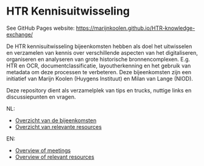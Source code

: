 # HTR Kennisuitwisseling

See GitHub Pages website: https://marijnkoolen.github.io/HTR-knowledge-exchange/

De HTR kennisuitwisseling bijeenkomsten hebben als doel het uitwisselen en verzamelen van kennis over verschillende aspecten van het digitaliseren, organiseren en analyseren van grote historische bronnencomplexen. E.g. HTR en OCR, documentclassificatie, layoutherkenning en het gebruik van metadata om deze processen te verbeteren. Deze bijeenkomsten zijn een initiatief van Marijn Koolen (Huygens Instituut) en Milan van Lange (NIOD).

Deze repository dient als verzamelplek van tips en trucks, nuttige links en discussiepunten en vragen.

NL:
- [Overzicht van de bijeenkomsten](https://marijnkoolen.github.io/HTR-knowledge-exchange/meetings/)
- [Overzicht van relevante resources](https://marijnkoolen.github.io/HTR-knowledge-exchange/resources/)

EN:
- [Overview of meetings](https://marijnkoolen.github.io/HTR-knowledge-exchange/en/meetings/)
- [Overview of relevant resources](https://marijnkoolen.github.io/HTR-knowledge-exchange/en/resources/)

